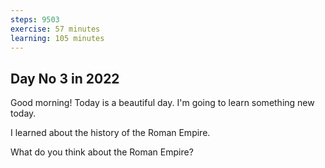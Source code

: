 ```yaml
---
steps: 9503
exercise: 57 minutes
learning: 105 minutes
---
```

## Day No 3 in 2022
Good morning! Today is a beautiful day.
I'm going to learn something new today.

I learned about the history of the Roman Empire.

What do you think about the Roman Empire?
